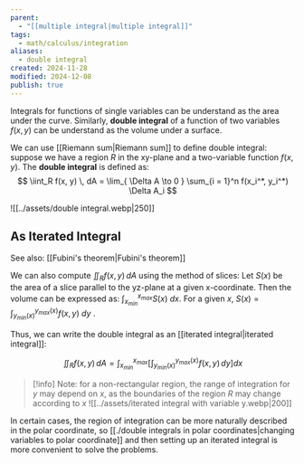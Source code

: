 ```yaml
---
parent:
  - "[[multiple integral|multiple integral]]"
tags:
  - math/calculus/integration
aliases:
  - double integral
created: 2024-11-28
modified: 2024-12-08
publish: true
---
```

Integrals for functions of single variables can be understand as the area under the curve. Similarly, **double integral** of a function of two variables $f(x, y)$ can be understand as the volume under a surface.

We can use [[Riemann sum|Riemann sum]] to define double integral: suppose we have a region $R$ in the xy-plane and a two-variable function $f(x, y)$. The **double integral** is defined as:
$$
\iint_R f(x, y) \, dA = \lim_{ \Delta A \to 0 } \sum_{i = 1}^n f(x_i^*, y_i^*) \Delta A_i
$$

![[../assets/double integral.webp|250]]

## As Iterated Integral
See also: [[Fubini's theorem|Fubini's theorem]]

We can also compute $\iint_R f(x, y) \, dA$ using the method of slices: Let $S(x)$ be the area of a slice parallel to the yz-plane at a given x-coordinate. Then the volume can be expressed as: $\int_{x_{min}}^{x_{max}} S(x)\ dx$. For a given $x$, $S(x) = \int_{y_{min}(x)}^{y_{max}(x)} f(x, y) \ dy$ .

Thus, we can write the double integral as an [[iterated integral|iterated integral]]:

$$
\iint_R f(x, y) \, dA = \int_{x_{min}}^{x_{max}} \left[ \int_{y_{min}(x)}^{y_{max}(x)} f(x, y) \, dy \right] dx
$$

> [!info] Note: for a non-rectangular region, the range of integration for $y$ may depend on $x$, as the boundaries of the region $R$ may change according to $x$
> ![[../assets/iterated integral with variable y.webp|200]]

In certain cases, the region of integration can be more naturally described in the polar coordinate, so [[./double integrals in polar coordinates|changing variables to polar coordinate]] and then setting up an iterated integral is more convenient to solve the problems.